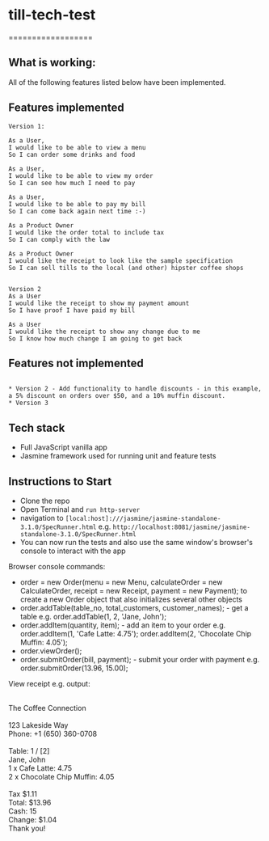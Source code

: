 # till-tech-test
==================

What is working:
-------
All of the following features listed below have been implemented.

Features implemented
-------
```
Version 1:

As a User,
I would like to be able to view a menu
So I can order some drinks and food

As a User,
I would like to be able to view my order
So I can see how much I need to pay

As a User,
I would like to be able to pay my bill
So I can come back again next time :-)

As a Product Owner
I would like the order total to include tax
So I can comply with the law

As a Product Owner
I would like the receipt to look like the sample specification
So I can sell tills to the local (and other) hipster coffee shops


Version 2
As a User
I would like the receipt to show my payment amount
So I have proof I have paid my bill

As a User
I would like the receipt to show any change due to me
So I know how much change I am going to get back

```

Features not implemented
-------
```

* Version 2 - Add functionality to handle discounts - in this example, a 5% discount on orders over $50, and a 10% muffin discount.
* Version 3

```

Tech stack
-------
* Full JavaScript vanilla app
* Jasmine framework used for running unit and feature tests


Instructions to Start
-------
* Clone the repo
* Open Terminal and `run http-server`
* navigation to `[local:host]:///jasmine/jasmine-standalone-3.1.0/SpecRunner.html` e.g. `http://localhost:8081/jasmine/jasmine-standalone-3.1.0/SpecRunner.html`
* You can now run the tests and also use the same window's browser's console to interact with the app

Browser console commands:
* order = new Order(menu = new Menu, calculateOrder = new CalculateOrder, receipt = new Receipt, payment = new Payment);
to create a new Order object that also initializes several other objects
* order.addTable(table_no, total_customers, customer_names); - get a table e.g. order.addTable(1, 2, 'Jane, John');
* order.addItem(quantity, item); - add an item to your order e.g. order.addItem(1, 'Cafe Latte: 4.75');
order.addItem(2, 'Chocolate Chip Muffin: 4.05');
* order.viewOrder();
* order.submitOrder(bill, payment); - submit your order with payment e.g. order.submitOrder(13.96, 15.00);

View receipt e.g. output: <br /><br />


The Coffee Connection <br />
<br />
123 Lakeside Way <br />
Phone: +1 (650) 360-0708 <br />
<br />
Table: 1 / [2] <br />
Jane, John <br />
1 x Cafe Latte: 4.75 <br />
2 x Chocolate Chip Muffin: 4.05 <br />
<br />
Tax $1.11 <br />
Total: $13.96 <br />
Cash: 15 <br />
Change: $1.04 <br />
Thank you! <br />
